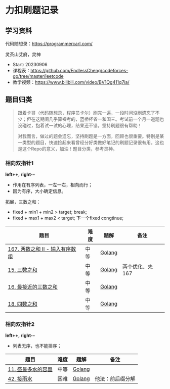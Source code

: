 # 力扣刷题记录
 
## 学习资料

代码随想录：https://programmercarl.com/

灵茶山艾府，灵神
- Start: 20230906
- 课程表：https://github.com/EndlessCheng/codeforces-go/tree/master/leetcode
- 教学视频：https://www.bilibili.com/video/BV1Qg411q7ia/

## 题目归类
> 跟着卡哥（代码随想录，程序员卡尔）刷完一遍，一段时间没刷遗忘了不少；但在这期间几乎算裸考的，蓝桥杯省一和国三。考试前一个月一道题也没碰过，抱着试一试的心理，结果还不错。坚持刷题很有帮助！
> 
>对我而言，做过的题会遗忘，坚持刷题是一方面，回顾也很重要。特别是某一类型的题目，快速捡起来看曾经分好类做好笔记的刷题记录很有用。这也是这个Repo的意义，加油！题目分类，参考灵神。

### 相向双指针1

**left++, right--**
- 作用在有序列表，一左一右，相向而行；
- 因为有序，大小确定信息。

拓展，三数之和：
- fixed + min1 + min2 > target; break;
- fixed + max1 + max2 < target; 下一个fixed congtinue;

|  题目   |难度| 题解  | 备注 |
|  ----  | ---- |----  | ----|
| [167. 两数之和 II - 输入有序数组](https://leetcode.cn/problems/two-sum-ii-input-array-is-sorted/) | 中等 | [Golang](./leetcode_recordes/167.两数之和-ii-输入有序数组.go) |      |
| [15. 三数之和](https://leetcode.cn/problems/3sum/description/) | 中等 | [Golang](./leetcode_recordes/15.三数之和.go)| 两个优化、先167 |
|[16. 最接近的三数之和](https://leetcode.cn/problems/3sum-closest/description/)|中等|[Golang](./leetcode_recordes/16.最接近的三数之和.go)| |
|[18. 四数之和](https://leetcode.cn/problems/4sum/)|中等|[Golang](./leetcode_recordes/18.四数之和.go)| |


### 相向双指针2

**left++, right--**
- 列表无序，也不能排序；

|  题目   |难度| 题解  | 备注 |
|  ----  | ---- |----  | ----|
| [11. 盛最多水的容器](https://leetcode.cn/problems/container-with-most-water/description/) |中等 |[Golang](./leetcode_recordes/11.盛最多水的容器.go)| |
|[42. 接雨水](https://leetcode.cn/problems/trapping-rain-water/description/) |困难|[Golang](./leetcode_recordes/42.接雨水.go)|他法：前后缀分解|

